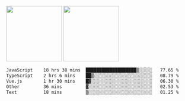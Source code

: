 <img src="https://github-readme-stats.vercel.app/api?username=Dream4ever&count_private=true&show_icons=true&theme=tokyonight" height="150" /> <img src="https://github-readme-stats.vercel.app/api/top-langs/?username=Dream4ever&count_private=true&show_icons=true&theme=tokyonight&langs_count=5&layout=compact" height="150" />

<!--START_SECTION:waka-->

```txt
JavaScript    18 hrs 38 mins  ███████████████████▒░░░░░   77.65 %
TypeScript    2 hrs 6 mins    ██▒░░░░░░░░░░░░░░░░░░░░░░   08.79 %
Vue.js        1 hr 30 mins    █▓░░░░░░░░░░░░░░░░░░░░░░░   06.30 %
Other         36 mins         ▓░░░░░░░░░░░░░░░░░░░░░░░░   02.53 %
Text          18 mins         ▒░░░░░░░░░░░░░░░░░░░░░░░░   01.25 %
```

<!--END_SECTION:waka-->
